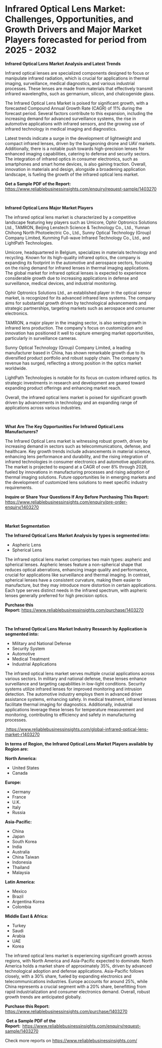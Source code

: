 <p><h1>Infrared Optical Lens Market: Challenges, Opportunities, and Growth Drivers and Major Market Players forecasted for period from 2025 - 2032</h1></p><p><strong>Infrared Optical Lens Market Analysis and Latest Trends</strong></p>
<p><p>Infrared optical lenses are specialized components designed to focus or manipulate infrared radiation, which is crucial for applications in thermal imaging, surveillance, medical diagnostics, and various industrial processes. These lenses are made from materials that effectively transmit infrared wavelengths, such as germanium, silicon, and chalcogenide glass.</p><p>The Infrared Optical Lens Market is poised for significant growth, with a forecasted Compound Annual Growth Rate (CAGR) of 11% during the forecast period. Several factors contribute to this expansion, including the increasing demand for advanced surveillance systems, the rise in automotive applications with infrared sensors, and the growing use of infrared technology in medical imaging and diagnostics.</p><p>Latest trends indicate a surge in the development of lightweight and compact infrared lenses, driven by the burgeoning drone and UAV markets. Additionally, there is a notable push towards high-precision lenses for enhanced imaging capabilities, catering to defense and security sectors. The integration of infrared optics in consumer electronics, such as smartphones and smart home devices, is also gaining traction. Overall, innovation in materials and design, alongside a broadening application landscape, is fueling the growth of the infrared optical lens market.</p></p>
<p><strong>Get a Sample PDF of the Report:&nbsp;</strong> <a href="https://www.reliablebusinessinsights.com/enquiry/request-sample/1403270?utm_campaign=3366&utm_medium=2&utm_source=Github&utm_content=ia&utm_term=28032025&utm_id=infrared-optical-lens">https://www.reliablebusinessinsights.com/enquiry/request-sample/1403270</a></p>
<p>&nbsp;</p>
<p><strong>Infrared Optical Lens Major Market Players</strong></p>
<p><p>The infrared optical lens market is characterized by a competitive landscape featuring key players such as Umicore, Ophir Optronics Solutions Ltd., TAMRON, Beijing Lenstech Science & Technology Co., Ltd., Yunnan Chihong North Photoelectric Co., Ltd., Sunny Optical Technology (Group) Company Limited, Kunming Full-wave Infrared Technology Co., Ltd., and LightPath Technologies. </p><p>Umicore, headquartered in Belgium, specializes in materials technology and recycling. Known for its high-quality infrared optics, the company is expanding its footprint in the automotive and aerospace sectors, focusing on the rising demand for infrared lenses in thermal imaging applications. The global market for infrared optical lenses is expected to experience considerable growth due to increasing applications in defense and surveillance, medical devices, and industrial monitoring.</p><p>Ophir Optronics Solutions Ltd., an established player in the optical sensor market, is recognized for its advanced infrared lens systems. The company aims for substantial growth driven by technological advancements and strategic partnerships, targeting markets such as aerospace and consumer electronics.</p><p>TAMRON, a major player in the imaging sector, is also seeing growth in infrared lens production. The company's focus on customization and innovation has positioned it well to capture emerging market opportunities, particularly in surveillance cameras.</p><p>Sunny Optical Technology (Group) Company Limited, a leading manufacturer based in China, has shown remarkable growth due to its diversified product portfolio and robust supply chain. The company's revenue has surged, reflecting a strong position in the optics market worldwide.</p><p>LightPath Technologies is notable for its focus on custom infrared optics. Its strategic investments in research and development are geared toward expanding product offerings and enhancing market reach.</p><p>Overall, the infrared optical lens market is poised for significant growth driven by advancements in technology and an expanding range of applications across various industries.</p></p>
<p>&nbsp;</p>
<p><strong>What Are The Key Opportunities For Infrared Optical Lens Manufacturers?</strong></p>
<p><p>The Infrared Optical Lens market is witnessing robust growth, driven by increasing demand in sectors such as telecommunications, defense, and healthcare. Key growth trends include advancements in material science, enhancing lens performance and durability, and the rising integration of infrared technologies in consumer electronics and automotive applications. The market is projected to expand at a CAGR of over 8% through 2028, fueled by innovations in manufacturing processes and rising adoption of thermal imaging solutions. Future opportunities lie in emerging markets and the development of customized lens solutions to meet specific industry requirements.</p></p>
<p><strong>Inquire or Share Your Questions If Any Before Purchasing This Report:</strong> <a href="https://www.reliablebusinessinsights.com/enquiry/pre-order-enquiry/1403270?utm_campaign=3366&utm_medium=2&utm_source=Github&utm_content=ia&utm_term=28032025&utm_id=infrared-optical-lens">https://www.reliablebusinessinsights.com/enquiry/pre-order-enquiry/1403270</a></p>
<p>&nbsp;</p>
<p><strong>Market Segmentation</strong></p>
<p><strong>The Infrared Optical Lens Market Analysis by types is segmented into:</strong></p>
<p><ul><li>Aspheric Lens</li><li>Spherical Lens</li></ul></p>
<p><p>The infrared optical lens market comprises two main types: aspheric and spherical lenses. Aspheric lenses feature a non-spherical shape that reduces optical aberrations, enhancing image quality and performance, crucial for applications like surveillance and thermal imaging. In contrast, spherical lenses have a consistent curvature, making them easier to manufacture, but they may introduce more distortion in certain applications. Each type serves distinct needs in the infrared spectrum, with aspheric lenses generally preferred for high precision optics.</p></p>
<p><strong>Purchase this Report:&nbsp;</strong><a href="https://www.reliablebusinessinsights.com/purchase/1403270?utm_campaign=3366&utm_medium=2&utm_source=Github&utm_content=ia&utm_term=28032025&utm_id=infrared-optical-lens">https://www.reliablebusinessinsights.com/purchase/1403270</a></p>
<p>&nbsp;</p>
<p><strong>The Infrared Optical Lens Market Industry Research by Application is segmented into:</strong></p>
<p><ul><li>Military and National Defense</li><li>Security System</li><li>Automotive</li><li>Medical Treatment</li><li>Industrial Applications</li></ul></p>
<p><p>The infrared optical lens market serves multiple crucial applications across various sectors. In military and national defense, these lenses enhance surveillance and targeting capabilities in low-light conditions. Security systems utilize infrared lenses for improved monitoring and intrusion detection. The automotive industry employs them in advanced driver assistance systems, enhancing safety. In medical treatment, infrared lenses facilitate thermal imaging for diagnostics. Additionally, industrial applications leverage these lenses for temperature measurement and monitoring, contributing to efficiency and safety in manufacturing processes.</p></p>
<p><a href="https://www.reliablebusinessinsights.com/global-infrared-optical-lens-market-r1403270?utm_campaign=3366&utm_medium=2&utm_source=Github&utm_content=ia&utm_term=28032025&utm_id=infrared-optical-lens">&nbsp;https://www.reliablebusinessinsights.com/global-infrared-optical-lens-market-r1403270</a></p>
<p><strong>In terms of Region, the Infrared Optical Lens Market Players available by Region are:</strong></p>
<p>
    <p> <strong> North America: </strong>
        <ul>
            <li>United States</li>
            <li>Canada</li>
        </ul>
        </p> 
    <p> <strong> Europe: </strong>
        <ul>
            <li>Germany</li>
            <li>France</li>
            <li>U.K.</li>
            <li>Italy</li>
            <li>Russia</li>
        </ul>
        </p> 
    <p> <strong> Asia-Pacific: </strong>
        <ul>
            <li>China</li>
            <li>Japan</li>
            <li>South Korea</li>
            <li>India</li>
            <li>Australia</li>
            <li>China Taiwan</li>
            <li>Indonesia</li>
            <li>Thailand</li>
            <li>Malaysia</li>
        </ul>
        </p> 
    <p> <strong> Latin America: </strong>
        <ul>
            <li>Mexico</li>
            <li>Brazil</li>
            <li>Argentina Korea</li>
            <li>Colombia</li>
        </ul>
        </p> 
    <p> <strong> Middle East & Africa: </strong>
        <ul>
            <li>Turkey</li>
            <li>Saudi</li>
            <li>Arabia</li>
            <li>UAE</li>
            <li>Korea</li>
        </ul>
    </p>
    </p>
<p><p>The infrared optical lens market is experiencing significant growth across regions, with North America and Asia-Pacific expected to dominate. North America holds a market share of approximately 35%, driven by advanced technological adoption and defense applications. Asia-Pacific follows closely, with a 30% share, fueled by expanding electronics and telecommunications industries. Europe accounts for around 25%, while China represents a crucial segment with a 20% share, benefitting from rapid industrialization and consumer electronics demand. Overall, robust growth trends are anticipated globally.</p></p>
<p><strong>Purchase this Report: </strong><a href="https://www.reliablebusinessinsights.com/purchase/1403270?utm_campaign=3366&utm_medium=2&utm_source=Github&utm_content=ia&utm_term=28032025&utm_id=infrared-optical-lens">https://www.reliablebusinessinsights.com/purchase/1403270</a></p>
<p>&nbsp;<strong>Get a Sample PDF of the Report:&nbsp;&nbsp;</strong><a href="https://www.reliablebusinessinsights.com/enquiry/request-sample/1403270?utm_campaign=3366&utm_medium=2&utm_source=Github&utm_content=ia&utm_term=28032025&utm_id=infrared-optical-lens">https://www.reliablebusinessinsights.com/enquiry/request-sample/1403270</a></p>
<p><strong></strong></p>
<p>Check more reports on <a href="https://www.reliablebusinessinsights.com/?utm_campaign=3366&utm_medium=2&utm_source=Github&utm_content=ia&utm_term=28032025&utm_id=infrared-optical-lens">https://www.reliablebusinessinsights.com/</a></p>
